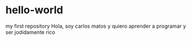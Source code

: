 # hello-world
my first repository
Hola, soy carlos matos y quiero aprender a programar y ser jodidamente rico

